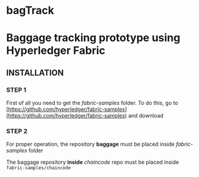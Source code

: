 # bagTrack
# Baggage tracking prototype using Hyperledger Fabric

## INSTALLATION

### STEP 1
First of all you need to get the *fabric-samples* folder. To do this, go to [https://github.com/hyperledger/fabric-samples](https://github.com/hyperledger/fabric-samples) and download

### STEP 2
For proper operation, the repository **baggage** must be placed inside *fabric-samples* folder

The baggage repository **inside** *chaincode* repo must be placed inside  
`fabric-samples/chaincode`



